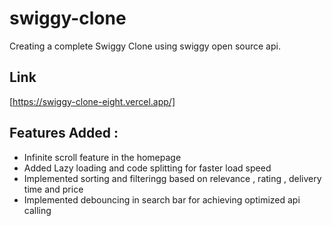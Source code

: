 # swiggy-clone

Creating a complete Swiggy Clone using swiggy open source api.

## Link

[https://swiggy-clone-eight.vercel.app/]

## Features Added :

- Infinite scroll feature in the homepage
- Added Lazy loading and code splitting for faster load speed
- Implemented sorting and filteringg based on relevance , rating , delivery time and price
- Implemented debouncing in search bar for achieving optimized api calling

